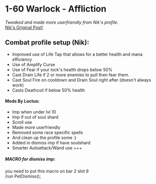 # 1-60 Warlock - Affliction
_Tweaked and made more userfriendly from Nik's profile._  
[Nik's Original Post!](http://vanillabotter.com/forum/viewtopic.php?f=19&t=149)

## Combat profile setup (Nik):  
- Improved use of Life Tap that allows for a better health and mana efficiency
- Use of Amplify Curse
- Use of Fear if your lock's health drops below 50%
- Cast Drain Life if 2 or more enemies to pull then fear them.
- Cast Soul Fire on cooldown and Drain Soul right after (doesn't always work)
- Casts Deathcoil if below 50% health

#### Mods By Loctus:  
- Imp when under lvl 10
- Imp if out of soul shard
- Scroll use
- Made more userfriendly
- Removed some race specific spells
- And clean up the profile some :)
- Added in dismiss imp if have soulshard
- Smarter Autoattack/Wand use
+++


##### MACRO for dismiss imp:  
you need to put this macro on bar 2 slot 9  
/run PetDismiss();

